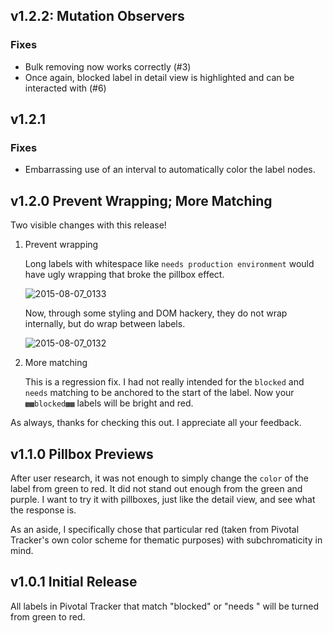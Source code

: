 ## v1.2.2: Mutation Observers

### Fixes

- Bulk removing now works correctly (#3)
- Once again, blocked label in detail view is highlighted and can be interacted with (#6)

## v1.2.1

### Fixes

- Embarrassing use of an interval to automatically color the label nodes.

## v1.2.0 Prevent Wrapping; More Matching

Two visible changes with this release!

1. Prevent wrapping

    Long labels with whitespace like `needs production environment` would have ugly wrapping that broke the pillbox effect.

    ![2015-08-07_0133](https://cloud.githubusercontent.com/assets/567950/9129348/7cfba4a2-3ca4-11e5-9d7f-7b0e0ef56015.png)

    Now, through some styling and DOM hackery, they do not wrap internally, but do wrap between labels.

    ![2015-08-07_0132](https://cloud.githubusercontent.com/assets/567950/9129354/8e2f62fe-3ca4-11e5-8d68-76e1804e6231.png)

2. More matching

    This is a regression fix. I had not really intended for the `blocked` and `needs` matching to be anchored to the start of the label. Now your `▩▩blocked▩▩` labels will be bright and red.

As always, thanks for checking this out. I appreciate all your feedback.

## v1.1.0 Pillbox Previews

After user research, it was not enough to simply change the `color` of the label from green to red. It did not stand out enough from the green and purple. I want to try it with pillboxes, just like the detail view, and see what the response is.

As an aside, I specifically chose that particular red (taken from Pivotal Tracker's own color scheme for thematic purposes) with subchromaticity in mind.

## v1.0.1 Initial Release

All labels in Pivotal Tracker that match "blocked" or "needs <something>" will be turned from green to red.
